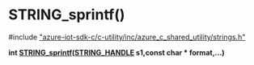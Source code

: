 # STRING_sprintf()

\#include ["azure-iot-sdk-c/c-utility/inc/azure_c_shared_utility/strings.h"](../iot-c-ref-strings-h.md)  

**int [STRING_sprintf](#strings_8h_1ab164a927aa4332e08b3698398beb3861)([STRING_HANDLE](#strings__types_8h_1a38c89d91aecbdc355555337b6eb88dbf) s1,const char * format,...)**

